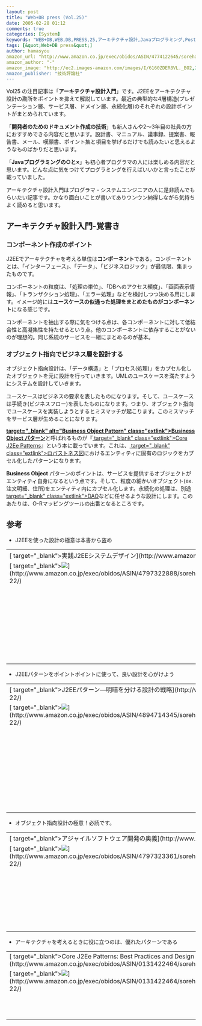 ```yaml
---
layout: post
title: "Web+DB press (Vol.25)"
date: 2005-02-28 01:12
comments: true
categories: [System]
keywords: "WEB+DB,WEB,DB,PRESS,25,アーキテクチャ設計,Javaプログラミング,PostgreSQL,MySQL"
tags: [&quot;Web+DB press&quot;]
author: hamasyou
amazon_url: "http://www.amazon.co.jp/exec/obidos/ASIN/4774122645/sorehabooks-22"
amazon_author: "-"
amazon_image: "http://ec2.images-amazon.com/images/I/6160ZDER8VL._BO2,204,203,200_PIsitb-sticker-arrow-click,-76_AA300_SH20_OU09_.jpg"
amazon_publisher: "技術評論社"
---
```


Vol25 の注目記事は「<b>アーキテクチャ設計入門</b>」です。J2EEをアーキテクチャ設計の勘所をポイントを抑えて解説しています。最近の典型的な4層構造(プレゼンテーション層、サービス層、ドメイン層、永続化層)のそれぞれの設計ポイントがまとめられています。

「<b>開発者のためのドキュメント作成の技術</b>」も新人さんや2〜3年目の社員の方におすすめできる内容だと思います。設計書、マニュアル、議事録、提案書、報告書、メール、嘆願書、ポイント集と項目を挙げるだけでも読みたいと思えるようなものばかりだと思います。

「<b>Javaプログラミングの○と×</b>」も初心者プログラマの人には楽しめる内容だと思います。どんな点に気をつけてプログラミングを行えばいいかと言ったことが載っていました。

アーキテクチャ設計入門はプログラマ・システムエンジニアの人に是非読んでもらいたい記事です。かなり面白いことが書いてありウンウン納得しながら気持ちよく読めると思います。


<!-- more -->

<h2>アーキテクチャ設計入門-覚書き</h2>

<h3>コンポーネント作成のポイント</h3>

J2EEでアーキテクチャを考える単位は<strong>コンポーネント</strong>である。コンポーネントとは、「インターフェース」、「データ」、「ビジネスロジック」が最低限、集まったものです。

コンポーネントの粒度は、「処理の単位」、「DBへのアクセス頻度」、「画面表示情報」、「トランザクション処理」、「エラー処理」などを検討しつつ決める用にします。イメージ的には<b>ユースケースの似通った処理をまとめたものがコンポーネント</b>になる感じです。

コンポーネントを抽出する際に気をつける点は、各コンポーネントに対して低結合性と高凝集性を持たせるという点。他のコンポーネントに依存することがないのが理想的。同じ系統のサービスを一緒にまとめるのが基本。

<h3>オブジェクト指向でビジネス層を設計する</h3>

オブジェクト指向設計は、「データ構造」と「プロセス(処理)」をカプセル化したオブジェクトを元に設計を行っていきます。UMLのユースケースを満たすようにシステムを設計していきます。

ユースケースはビジネスの要求を表したものになります。そして、ユースケースは手続き(ビジネスフロー)を表したものになります。つまり、オブジェクト指向でユースケースを実装しようとするとミスマッチが起こります。このミスマッチをサービス層が生めることになります。

<strong>[ target="_blank" alt="Business Object Pattern" class="extlink">Business Object パターン](http://corej2eepatterns.com/Patterns2ndEd/BusinessObject.htm)</strong>と呼ばれるものが『[ target="_blank" class="extlink">Core J2Ee Patterns](http://www.amazon.co.jp/exec/obidos/ASIN/0131422464/sorehabooks-22)』という本に載っています。これは、[ target="_blank" class="extlink">ロバストネス図](http://www.ogis-ri.co.jp/otc/hiroba/technical/RobustnessAnalysis/RA1/)におけるエンティティに固有のロジックをカプセル化したパターンになります。

<strong>Business Object</strong> パターンのポイントは、サービスを提供するオブジェクトがエンティティ自身になるという点です。そして、粒度の細かいオブジェクト(ex. 注文明細、住所)をエンティティ内にカプセル化します。永続化の処理は、別途[ target="_blank" class="extlink">DAO](http://www.corej2eepatterns.com/Patterns2ndEd/DataAccessObject.htm)などに任せるような設計にします。このあたりは、O-Rマッピングツールの出番となるところです。

<h2>参考</h2>

+ J2EEを使った設計の極意は本書から盗め
<div class="rakuten"><table width=400 border="0" cellpadding="5"><tr><td colspan="2">[ target="_blank">実践J2EEシステムデザイン](http://www.amazon.co.jp/exec/obidos/ASIN/4797322888/sorehabooks-22/)</td></tr><tr><td valign="top">[ target="_blank"><img src="http://images-jp.amazon.com/images/P/4797322888.09.MZZZZZZZ.jpg"   border="0" />](http://www.amazon.co.jp/exec/obidos/ASIN/4797322888/sorehabooks-22/)</td><td valign="top"><font size="-1">ロッド・ジョンソン<br /><br /><iframe scrolling="no" frameborder="0" width="200" height="40" hspace="0" vspace="0" marginheight="0" marginwidth="0" src="http://webservices.amazon.co.jp/onca/xml?Service=AWSECommerceService&SubscriptionId=0G91FPYVW6ZGWBH4Y9G2&AssociateTag=goodpic-22&Operation=ItemLookup&IdType=ASIN&ContentType=text/html&Page=1&ResponseGroup=Offers&ItemId=4797322888&Version=2004-10-04&Style=http://www.g-tools.net/xsl/priceFFFFFF.xsl"></iframe><br /><b>おすすめ平均  </b><img src="http://g-images.amazon.com/images/G/01/detail/stars-4-5.gif"   /><br /><img src="http://g-images.amazon.com/images/G/01/detail/stars-5-0.gif"   />Spring Freamworkの作者に迫れる唯一の本<br /><img src="http://g-images.amazon.com/images/G/01/detail/stars-3-0.gif"   />坊主にくけりゃ袈裟までにくい?<br /><img src="http://g-images.amazon.com/images/G/01/detail/stars-4-0.gif"   />内容は充実、ただ経験、印象に頼るところも<br /><img src="http://g-images.amazon.com/images/G/01/detail/stars-5-0.gif"   />まさに実践　まさに必携<br /><img src="http://g-images.amazon.com/images/G/01/detail/stars-5-0.gif"   />「現場主義」といったスタンスが根底に貫かれている<br /><br />[ target="_blank">Amazonで詳しく見る](http://www.amazon.co.jp/exec/obidos/ASIN/4797322888/sorehabooks-22/)</font>    <font size="-2">by [G-Tools](http://www.goodpic.com/mt/aws/)</font><br /></td></tr></table></div>

+ J2EEパターンをポイントポイントに使って、良い設計を心がけよう
<div class="rakuten"><table width=400 border="0" cellpadding="5"><tr><td colspan="2">[ target="_blank">J2EEパターン―明暗を分ける設計の戦略](http://www.amazon.co.jp/exec/obidos/ASIN/4894714345/sorehabooks-22/)</td></tr><tr><td valign="top">[ target="_blank"><img src="http://images-jp.amazon.com/images/P/4894714345.09.MZZZZZZZ.jpg"   border="0" />](http://www.amazon.co.jp/exec/obidos/ASIN/4894714345/sorehabooks-22/)</td><td valign="top"><font size="-1">ディーパック・アラー ジョン・クルーピ ダン・マークス ウルシステムズ株式会社<br /><br /><iframe scrolling="no" frameborder="0" width="200" height="40" hspace="0" vspace="0" marginheight="0" marginwidth="0" src="http://webservices.amazon.co.jp/onca/xml?Service=AWSECommerceService&SubscriptionId=0G91FPYVW6ZGWBH4Y9G2&AssociateTag=goodpic-22&Operation=ItemLookup&IdType=ASIN&ContentType=text/html&Page=1&ResponseGroup=Offers&ItemId=4894714345&Version=2004-10-04&Style=http://www.g-tools.net/xsl/priceFFFFFF.xsl"></iframe><br /><b>おすすめ平均  </b><img src="http://g-images.amazon.com/images/G/01/detail/stars-5-0.gif"   /><br /><img src="http://g-images.amazon.com/images/G/01/detail/stars-5-0.gif"   />J2EE技術者の共通語彙集<br /><img src="http://g-images.amazon.com/images/G/01/detail/stars-5-0.gif"   />副題の言うとおり<br /><img src="http://g-images.amazon.com/images/G/01/detail/stars-5-0.gif"   />これが待ち望んでいたもの<br /><img src="http://g-images.amazon.com/images/G/01/detail/stars-5-0.gif"   />J2EEにとらわれず、すべてのJAVA Webアプリケーション開発者に<br /><img src="http://g-images.amazon.com/images/G/01/detail/stars-5-0.gif"   />総てのJ2EE開発者必携!! 持ってない?! いますぐ買いに走れ!!<br /><br />[ target="_blank">Amazonで詳しく見る](http://www.amazon.co.jp/exec/obidos/ASIN/4894714345/sorehabooks-22/)</font>    <font size="-2">by [G-Tools](http://www.goodpic.com/mt/aws/)</font><br /></td></tr></table></div>

+ オブジェクト指向設計の極意！必読です。
<div class="rakuten"><table width=400 border="0" cellpadding="5"><tr><td colspan="2">[ target="_blank">アジャイルソフトウェア開発の奥義](http://www.amazon.co.jp/exec/obidos/ASIN/4797323361/sorehabooks-22/)</td></tr><tr><td valign="top">[ target="_blank"><img src="http://images-jp.amazon.com/images/P/4797323361.09.MZZZZZZZ.jpg"   border="0" />](http://www.amazon.co.jp/exec/obidos/ASIN/4797323361/sorehabooks-22/)</td><td valign="top"><font size="-1">ロバート・C・マーチン 瀬谷 啓介<br /><br /><iframe scrolling="no" frameborder="0" width="200" height="40" hspace="0" vspace="0" marginheight="0" marginwidth="0" src="http://webservices.amazon.co.jp/onca/xml?Service=AWSECommerceService&SubscriptionId=0G91FPYVW6ZGWBH4Y9G2&AssociateTag=goodpic-22&Operation=ItemLookup&IdType=ASIN&ContentType=text/html&Page=1&ResponseGroup=Offers&ItemId=4797323361&Version=2004-10-04&Style=http://www.g-tools.net/xsl/priceFFFFFF.xsl"></iframe><br /><b>おすすめ平均  </b><img src="http://g-images.amazon.com/images/G/01/detail/stars-4-5.gif"   /><br /><img src="http://g-images.amazon.com/images/G/01/detail/stars-4-0.gif"   />いい本だとおもいます<br /><img src="http://g-images.amazon.com/images/G/01/detail/stars-5-0.gif"   />「奥義」の名に恥じない内容<br /><img src="http://g-images.amazon.com/images/G/01/detail/stars-5-0.gif"   />体系だてられた経験的ガイドラインか。<br /><br />[ target="_blank">Amazonで詳しく見る](http://www.amazon.co.jp/exec/obidos/ASIN/4797323361/sorehabooks-22/)</font>    <font size="-2">by [G-Tools](http://www.goodpic.com/mt/aws/)</font><br /></td></tr></table></div>

+ アーキテクチャを考えるときに役に立つのは、優れたパターンである
<div class="rakuten"><table width=400 border="0" cellpadding="5"><tr><td colspan="2">[ target="_blank">Core J2Ee Patterns: Best Practices and Design Strategies (Core Design Series)](http://www.amazon.co.jp/exec/obidos/ASIN/0131422464/sorehabooks-22/)</td></tr><tr><td valign="top">[ target="_blank"><img src="http://images-jp.amazon.com/images/P/0131422464.01.MZZZZZZZ.jpg"   border="0" />](http://www.amazon.co.jp/exec/obidos/ASIN/0131422464/sorehabooks-22/)</td><td valign="top"><font size="-1">Deepak Alur John Crupi Dan Malks<br /><br /><iframe scrolling="no" frameborder="0" width="200" height="40" hspace="0" vspace="0" marginheight="0" marginwidth="0" src="http://webservices.amazon.co.jp/onca/xml?Service=AWSECommerceService&SubscriptionId=0G91FPYVW6ZGWBH4Y9G2&AssociateTag=goodpic-22&Operation=ItemLookup&IdType=ASIN&ContentType=text/html&Page=1&ResponseGroup=Offers&ItemId=0131422464&Version=2004-10-04&Style=http://www.g-tools.net/xsl/priceFFFFFF.xsl"></iframe><br />[ target="_blank">Amazonで詳しく見る](http://www.amazon.co.jp/exec/obidos/ASIN/0131422464/sorehabooks-22/)</font>    <font size="-2">by [G-Tools](http://www.goodpic.com/mt/aws/)</font><br /></td></tr></table></div>




